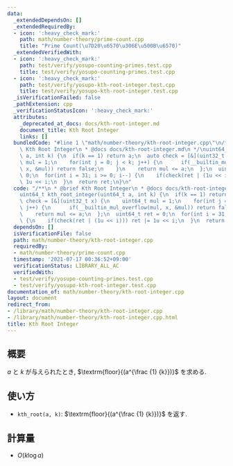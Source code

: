 ```yaml
---
data:
  _extendedDependsOn: []
  _extendedRequiredBy:
  - icon: ':heavy_check_mark:'
    path: math/number-theory/prime-count.cpp
    title: "Prime Count(\u7D20\u6570\u306E\u500B\u6570)"
  _extendedVerifiedWith:
  - icon: ':heavy_check_mark:'
    path: test/verify/yosupo-counting-primes.test.cpp
    title: test/verify/yosupo-counting-primes.test.cpp
  - icon: ':heavy_check_mark:'
    path: test/verify/yosupo-kth-root-integer.test.cpp
    title: test/verify/yosupo-kth-root-integer.test.cpp
  _isVerificationFailed: false
  _pathExtension: cpp
  _verificationStatusIcon: ':heavy_check_mark:'
  attributes:
    _deprecated_at_docs: docs/kth-root-integer.md
    document_title: Kth Root Integer
    links: []
  bundledCode: "#line 1 \"math/number-theory/kth-root-integer.cpp\"\n/**\n * @brief\
    \ Kth Root Integer\n * @docs docs/kth-root-integer.md\n */\nuint64_t kth_root_integer(uint64_t\
    \ a, int k) {\n  if(k == 1) return a;\n  auto check = [&](uint32_t x) {\n    uint64_t\
    \ mul = 1;\n    for(int j = 0; j < k; j++) {\n      if(__builtin_mul_overflow(mul,\
    \ x, &mul)) return false;\n    }\n    return mul <= a;\n  };\n  uint64_t ret =\
    \ 0;\n  for(int i = 31; i >= 0; i--) {\n    if(check(ret | (1u << i))) ret |=\
    \ 1u << i;\n  }\n  return ret;\n}\n"
  code: "/**\n * @brief Kth Root Integer\n * @docs docs/kth-root-integer.md\n */\n\
    uint64_t kth_root_integer(uint64_t a, int k) {\n  if(k == 1) return a;\n  auto\
    \ check = [&](uint32_t x) {\n    uint64_t mul = 1;\n    for(int j = 0; j < k;\
    \ j++) {\n      if(__builtin_mul_overflow(mul, x, &mul)) return false;\n    }\n\
    \    return mul <= a;\n  };\n  uint64_t ret = 0;\n  for(int i = 31; i >= 0; i--)\
    \ {\n    if(check(ret | (1u << i))) ret |= 1u << i;\n  }\n  return ret;\n}\n"
  dependsOn: []
  isVerificationFile: false
  path: math/number-theory/kth-root-integer.cpp
  requiredBy:
  - math/number-theory/prime-count.cpp
  timestamp: '2021-07-17 00:36:52+09:00'
  verificationStatus: LIBRARY_ALL_AC
  verifiedWith:
  - test/verify/yosupo-counting-primes.test.cpp
  - test/verify/yosupo-kth-root-integer.test.cpp
documentation_of: math/number-theory/kth-root-integer.cpp
layout: document
redirect_from:
- /library/math/number-theory/kth-root-integer.cpp
- /library/math/number-theory/kth-root-integer.cpp.html
title: Kth Root Integer
---
```

## 概要

$a$ と $k$ が与えられたとき, $\textrm{floor}{(a^{\frac {1} {k}})}$ を求める.

## 使い方

* `kth_root(a, k)`: $\textrm{floor}{(a^{\frac {1} {k}})}$ を返す.

## 計算量

* $O(k \log a)$
